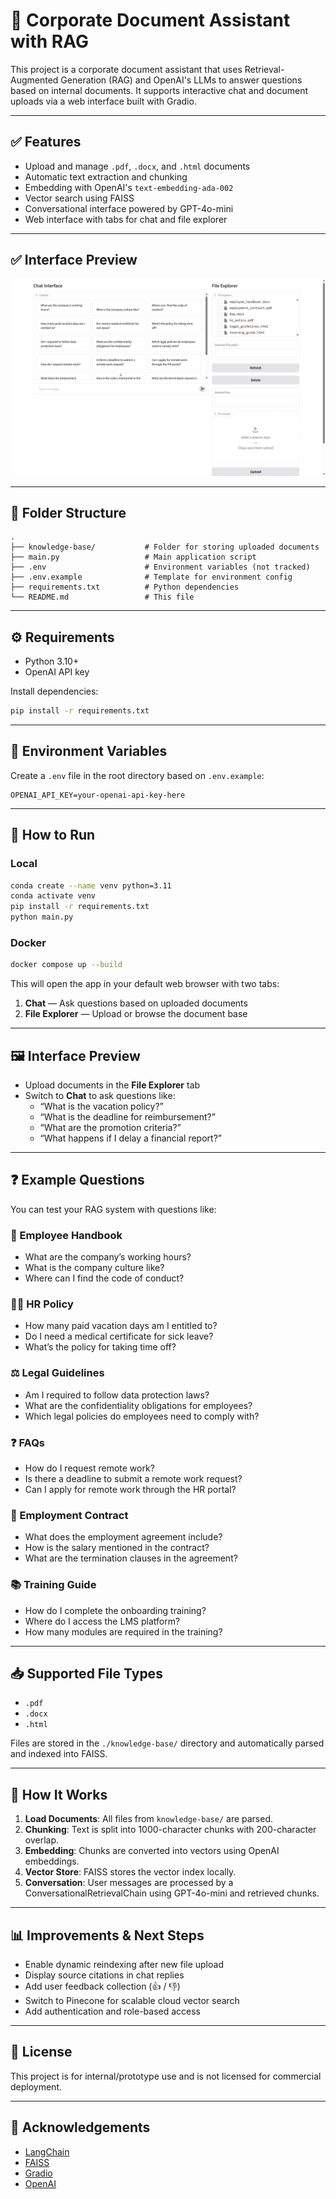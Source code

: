 # 🧠 Corporate Document Assistant with RAG

This project is a corporate document assistant that uses Retrieval-Augmented Generation (RAG) and OpenAI's LLMs to answer questions based on internal documents. It supports interactive chat and document uploads via a web interface built with Gradio.

---

## ✅ Features

- Upload and manage `.pdf`, `.docx`, and `.html` documents
- Automatic text extraction and chunking
- Embedding with OpenAI's `text-embedding-ada-002`
- Vector search using FAISS
- Conversational interface powered by GPT-4o-mini
- Web interface with tabs for chat and file explorer

---

## ✅ Interface Preview

![Interface Preview](assets/interface-preview.png)

---

## 📂 Folder Structure

```
.
├── knowledge-base/           # Folder for storing uploaded documents
├── main.py                   # Main application script
├── .env                      # Environment variables (not tracked)
├── .env.example              # Template for environment config
├── requirements.txt          # Python dependencies
└── README.md                 # This file
```

---

## ⚙️ Requirements

- Python 3.10+
- OpenAI API key

Install dependencies:
```bash
pip install -r requirements.txt
```

---

## 🔐 Environment Variables

Create a `.env` file in the root directory based on `.env.example`:

```
OPENAI_API_KEY=your-openai-api-key-here
```

---

## 🚀 How to Run

### Local
```bash
conda create --name venv python=3.11
conda activate venv
pip install -r requirements.txt
python main.py
```

### Docker
```bash
docker compose up --build
```

This will open the app in your default web browser with two tabs:

1. **Chat** — Ask questions based on uploaded documents
2. **File Explorer** — Upload or browse the document base

---

## 🖼️ Interface Preview

- Upload documents in the **File Explorer** tab
- Switch to **Chat** to ask questions like:
  - “What is the vacation policy?”
  - “What is the deadline for reimbursement?”
  - “What are the promotion criteria?”
  - “What happens if I delay a financial report?”

---

## ❓ Example Questions

You can test your RAG system with questions like:

### 🧭 Employee Handbook
- What are the company’s working hours?
- What is the company culture like?
- Where can I find the code of conduct?

### 🧑‍💼 HR Policy
- How many paid vacation days am I entitled to?
- Do I need a medical certificate for sick leave?
- What’s the policy for taking time off?

### ⚖️ Legal Guidelines
- Am I required to follow data protection laws?
- What are the confidentiality obligations for employees?
- Which legal policies do employees need to comply with?

### ❓ FAQs
- How do I request remote work?
- Is there a deadline to submit a remote work request?
- Can I apply for remote work through the HR portal?

### 📝 Employment Contract
- What does the employment agreement include?
- How is the salary mentioned in the contract?
- What are the termination clauses in the agreement?

### 📚 Training Guide
- How do I complete the onboarding training?
- Where do I access the LMS platform?
- How many modules are required in the training?

---

## 📥 Supported File Types

- `.pdf`
- `.docx`
- `.html`

Files are stored in the `./knowledge-base/` directory and automatically parsed and indexed into FAISS.

---

## 🧠 How It Works

1. **Load Documents**: All files from `knowledge-base/` are parsed.
2. **Chunking**: Text is split into 1000-character chunks with 200-character overlap.
3. **Embedding**: Chunks are converted into vectors using OpenAI embeddings.
4. **Vector Store**: FAISS stores the vector index locally.
5. **Conversation**: User messages are processed by a ConversationalRetrievalChain using GPT-4o-mini and retrieved chunks.

---

## 📊 Improvements & Next Steps

- Enable dynamic reindexing after new file upload
- Display source citations in chat replies
- Add user feedback collection (👍 / 👎)
- Switch to Pinecone for scalable cloud vector search
- Add authentication and role-based access

---

## 📝 License

This project is for internal/prototype use and is not licensed for commercial deployment.

---

## 🙌 Acknowledgements

- [LangChain](https://www.langchain.com/)
- [FAISS](https://github.com/facebookresearch/faiss)
- [Gradio](https://www.gradio.app/)
- [OpenAI](https://platform.openai.com/)